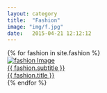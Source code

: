 ```yaml
---
layout: category
title:  "Fashion"
image: "img/f.jpg"
date:   2015-04-21 12:12:12
---
```

<section class="no-padding" id="portfolio">
    <div class="container-fluid">
        <div class="row no-gutter">
            {% for fashion in site.fashion %}
                <div class="col-lg-4 col-sm-6">
                    <a href="{{ fashion.url }}" class="portfolio-box">
                        <img src="{{ fashion.image }}" class="img-responsive" alt="fashion Image">
                        <div class="portfolio-box-caption">
                            <div class="portfolio-box-caption-content">
                                <div class="project-category text-faded">
                                    {{ fashion.subtitle }}
                                </div>
                                <div class="project-name">
                                    {{ fashion.title }}
                                </div>
                            </div>
                        </div>
                    </a>
                </div>
            {% endfor %}
        </div>
    </div>
</section>